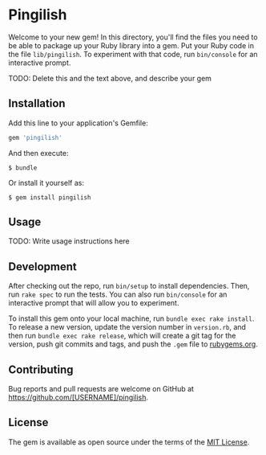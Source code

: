 # Pingilish

Welcome to your new gem! In this directory, you'll find the files you need to be able to package up your Ruby library into a gem. Put your Ruby code in the file `lib/pingilish`. To experiment with that code, run `bin/console` for an interactive prompt.

TODO: Delete this and the text above, and describe your gem

## Installation

Add this line to your application's Gemfile:

```ruby
gem 'pingilish'
```

And then execute:

    $ bundle

Or install it yourself as:

    $ gem install pingilish

## Usage

TODO: Write usage instructions here

## Development

After checking out the repo, run `bin/setup` to install dependencies. Then, run `rake spec` to run the tests. You can also run `bin/console` for an interactive prompt that will allow you to experiment.

To install this gem onto your local machine, run `bundle exec rake install`. To release a new version, update the version number in `version.rb`, and then run `bundle exec rake release`, which will create a git tag for the version, push git commits and tags, and push the `.gem` file to [rubygems.org](https://rubygems.org).

## Contributing

Bug reports and pull requests are welcome on GitHub at https://github.com/[USERNAME]/pingilish.


## License

The gem is available as open source under the terms of the [MIT License](http://opensource.org/licenses/MIT).

